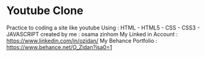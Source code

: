 # Youtube Clone
Practice to coding a site like youtube
Using : HTML - HTML5 - CSS - CSS3 - JAVASCRIPT
created by me : osama zinhom 
My Linked in Account : https://www.linkedin.com/in/ozidan/
My Behance Portfolio : https://www.behance.net/O_Zidan?isa0=1
